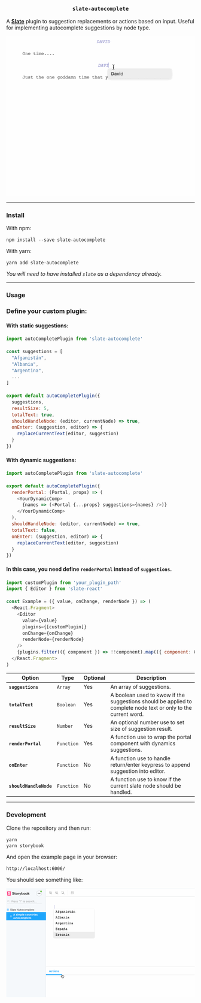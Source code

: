 
<h3 align="center"><code>slate-autocomplete</code></h3>

A [**Slate**](https://github.com/ianstormtaylor/slate) plugin to suggestion replacements or actions based on input. Useful for implementing autocomplete suggestions by node type.

<p align="center"><img src="./demo.gif"></p>

---

### Install

With npm:

```
npm install --save slate-autocomplete
```

With yarn:

```
yarn add slate-autocomplete
```

_You will need to have installed `slate` as a dependency already._

---

### Usage

### Define your custom plugin:

#### With static suggestions:
```js
import autoCompletePlugin from 'slate-autocomplete'

const suggestions = [
  "Afganistán",
  "Albania",
  "Argentina",
  ...
]

export default autoCompletePlugin({
  suggestions,
  resultSize: 5,
  totalText: true,
  shouldHandleNode: (editor, currentNode) => true,
  onEnter: (suggestion, editor) => {
    replaceCurrentText(editor, suggestion)
  }
})
```

#### With dynamic suggestions:
```js
import autoCompletePlugin from 'slate-autocomplete'

export default autoCompletePlugin({
  renderPortal: (Portal, props) => (
    <YourDynamicComp>
      {names => (<Portal {...props} suggestions={names} />)}
    </YourDynamicComp>
  ),
  shouldHandleNode: (editor, currentNode) => true,
  totalText: false,
  onEnter: (suggestion, editor) => {
    replaceCurrentText(editor, suggestion)
  }
})
```
#### In this case, you need define `renderPortal` instead of `suggestions`.

```js
import customPlugin from 'your_plugin_path'
import { Editor } from 'slate-react'

const Example = ({ value, onChange, renderNode }) => (
  <React.Fragment>
    <Editor
      value={value}
      plugins={[customPlugin]}
      onChange={onChange}
      renderNode={renderNode}
    />
    {plugins.filter(({ component }) => !!component).map(({ component: Comp }, index) => <Comp key={index} />)}
  </React.Fragment>
)
```

Option | Type | Optional | Description
--- | --- | --- | ---
**`suggestions`** | `Array` | Yes | An array of suggestions.
**`totalText`** | `Boolean` | Yes | A boolean used to kwow if the suggestions should be applied to complete node text or only to the current word.
**`resultSize`** | `Number` | Yes | An optional number use to set size of suggestion result.
**`renderPortal`** | `Function` | Yes | A function use to wrap the portal component with dynamics suggestions. 
**`onEnter`** | `Function` | No | A function use to handle return/enter keypress to append suggestion into editor.
**`shouldHandleNode`** | `Function` | No | A function use to know if the current slate node should be handled.

---

### Development

Clone the repository and then run:

```
yarn
yarn storybook
```

And open the example page in your browser:

```
http://localhost:6006/
```

You should see something like:

<p align="center"><img src="./storybook.gif"></p>
